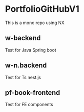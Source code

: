 # PortfolioGitHubV1

This is a mono repo using NX

## w-backend

Test for Java Spring boot

## w-n.backend

Test for Ts nest.js

## pf-book-frontend

Test for FE components
